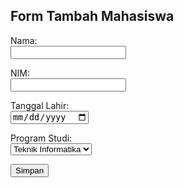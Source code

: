 <!-- tambah_mahasiswa.html -->
<h2>Form Tambah Mahasiswa</h2>
<form action="proses_tambah_mahasiswa.php" method="POST">
  <label>Nama:</label><br>
  <input type="text" name="nama"><br>

  <label>NIM:</label><br>
  <input type="text" name="nim"><br>

  <label>Tanggal Lahir:</label><br>
  <input type="date" name="tgl_lahir"><br>

  <label>Program Studi:</label><br>
  <select name="prodi">
    <option value="1">Teknik Informatika</option>
  </select><br>

  <input type="submit" value="Simpan">
</form>
